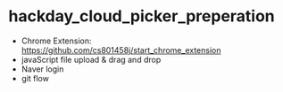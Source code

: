 # hackday_cloud_picker_preperation

- Chrome Extension: https://github.com/cs801458j/start_chrome_extension
- javaScript file upload & drag and drop
- Naver login 
- git flow 